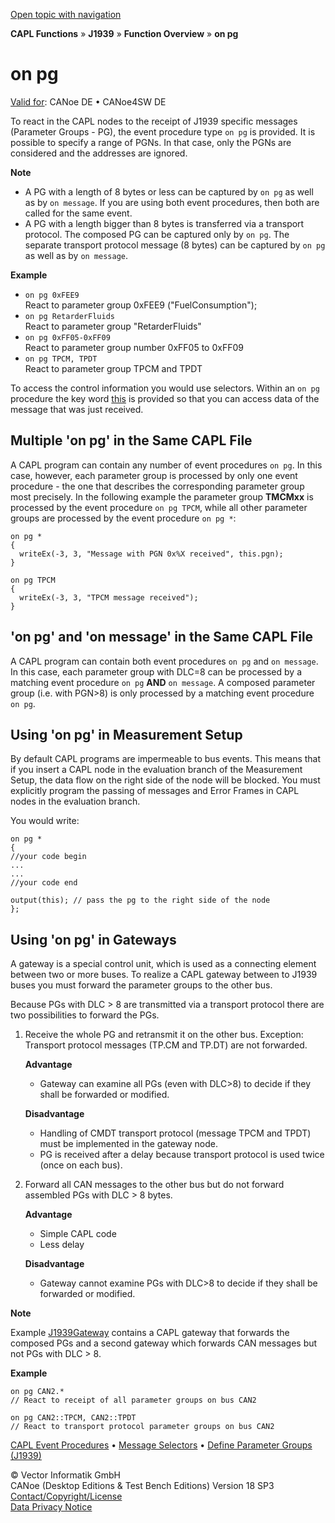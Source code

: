 [Open topic with navigation](../../../../../CANoeDEFamily.htm#Topics/CAPLFunctions/J1939/EventProcedures/CAPLfunctionJ1939OnPG.md)

**CAPL Functions** » **J1939** » **Function Overview** » **on pg**

# on pg

[Valid for](../../../Shared/FeatureAvailability.md): CANoe DE • CANoe4SW DE

To react in the CAPL nodes to the receipt of J1939 specific messages (Parameter Groups - PG), the event procedure type `on pg` is provided. It is possible to specify a range of PGNs. In that case, only the PGNs are considered and the addresses are ignored.

**Note**

- A PG with a length of 8 bytes or less can be captured by `on pg` as well as by `on message`. If you are using both event procedures, then both are called for the same event.
- A PG with a length bigger than 8 bytes is transferred via a transport protocol. The composed PG can be captured only by `on pg`. The separate transport protocol message (8 bytes) can be captured by `on pg` as well as by `on message`.

**Example**

- `on pg 0xFEE9`  
  React to parameter group 0xFEE9 ("FuelConsumption");
- `on pg RetarderFluids`  
  React to parameter group "RetarderFluids"
- `on pg 0xFF05-0xFF09`  
  React to parameter group number 0xFF05 to 0xFF09
- `on pg TPCM, TPDT`  
  React to parameter group TPCM and TPDT

To access the control information you would use selectors. Within an `on pg` procedure the key word [this](../../Other/EventProcedures/CAPLfunctionKeywordThis.md) is provided so that you can access data of the message that was just received.

## Multiple 'on pg' in the Same CAPL File

A CAPL program can contain any number of event procedures `on pg`. In this case, however, each parameter group is processed by only one event procedure - the one that describes the corresponding parameter group most precisely. In the following example the parameter group **TMCMxx** is processed by the event procedure `on pg TPCM`, while all other parameter groups are processed by the event procedure `on pg *`:

```plaintext
on pg *
{
  writeEx(-3, 3, "Message with PGN 0x%X received", this.pgn);
}

on pg TPCM
{
  writeEx(-3, 3, "TPCM message received");
}
```

## 'on pg' and 'on message' in the Same CAPL File

A CAPL program can contain both event procedures `on pg` and `on message`. In this case, each parameter group with DLC=8 can be processed by a matching event procedure `on pg` **AND** `on message`. A composed parameter group (i.e. with PGN>8) is only processed by a matching event procedure `on pg`.

## Using 'on pg' in Measurement Setup

By default CAPL programs are impermeable to bus events. This means that if you insert a CAPL node in the evaluation branch of the Measurement Setup, the data flow on the right side of the node will be blocked. You must explicitly program the passing of messages and Error Frames in CAPL nodes in the evaluation branch.

You would write:

```plaintext
on pg *
{
//your code begin
...
...
//your code end

output(this); // pass the pg to the right side of the node
};
```

## Using 'on pg' in Gateways

A gateway is a special control unit, which is used as a connecting element between two or more buses. To realize a CAPL gateway between to J1939 buses you must forward the parameter groups to the other bus.

Because PGs with DLC > 8 are transmitted via a transport protocol there are two possibilities to forward the PGs.

1. Receive the whole PG and retransmit it on the other bus. Exception: Transport protocol messages (TP.CM and TP.DT) are not forwarded.

   **Advantage**
   - Gateway can examine all PGs (even with DLC>8) to decide if they shall be forwarded or modified.

   **Disadvantage**
   - Handling of CMDT transport protocol (message TPCM and TPDT) must be implemented in the gateway node.
   - PG is received after a delay because transport protocol is used twice (once on each bus).

2. Forward all CAN messages to the other bus but do not forward assembled PGs with DLC > 8 bytes.

   **Advantage**
   - Simple CAPL code
   - Less delay

   **Disadvantage**
   - Gateway cannot examine PGs with DLC>8 to decide if they shall be forwarded or modified.

**Note**

Example [J1939Gateway](../../../SampConf/J1939/CANoe/MoreExamples/J1939Gateway/J1939Gateway.md) contains a CAPL gateway that forwards the composed PGs and a second gateway which forwards CAN messages but not PGs with DLC > 8.

**Example**

```plaintext
on pg CAN2.*
// React to receipt of all parameter groups on bus CAN2

on pg CAN2::TPCM, CAN2::TPDT
// React to transport protocol parameter groups on bus CAN2
```

[CAPL Event Procedures](../../../Shared/CAPL/General/EventProceduresOverview.md) • [Message Selectors](../../CAN/CAPLfunctionMessageSelectors.md) • [Define Parameter Groups (J1939)](../CAPLfunctionsJ1939DefinePG.md)

© Vector Informatik GmbH  
CANoe (Desktop Editions & Test Bench Editions) Version 18 SP3  
[Contact/Copyright/License](../../../Shared/ContactCopyrightLicense.md)  
[Data Privacy Notice](https://www.vector.com/int/en/company/get-info/privacy-policy/)
